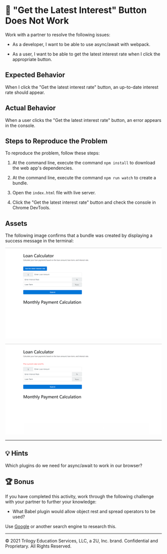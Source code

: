 # 🐛 "Get the Latest Interest" Button Does Not Work

Work with a partner to resolve the following issues:

* As a developer, I want to be able to use async/await with webpack.

* As a user, I want to be able to get the latest interest rate when I click the appropriate button.

## Expected Behavior

When I click the "Get the latest interest rate" button, an up-to-date interest rate should appear.

## Actual Behavior

When a user clicks the "Get the latest interest rate" button, an error appears in the console.

## Steps to Reproduce the Problem

To reproduce the problem, follow these steps:

1. At the command line, execute the command `npm install` to download the web app's dependencies.

2. At the command line, execute the command `npm run watch` to create a bundle.

3. Open the `index.html` file with live server.

4. Click the "Get the latest interest rate" button and check the console in Chrome DevTools.

## Assets

The following image confirms that a bundle was created by displaying a success message in the terminal:

![Get the latest interest rate button in the web application.](./Assets/interest-button.png)

![The latest interest rate is displayed on the web application.](./Assets/interest.png)

---

## 💡 Hints

Which plugins do we need for async/await to work in our browser?

## 🏆 Bonus

If you have completed this activity, work through the following challenge with your partner to further your knowledge:

* What Babel plugin would allow object rest and spread operators to be used?

Use [Google](https://www.google.com) or another search engine to research this.

---
© 2021 Trilogy Education Services, LLC, a 2U, Inc. brand. Confidential and Proprietary. All Rights Reserved.
